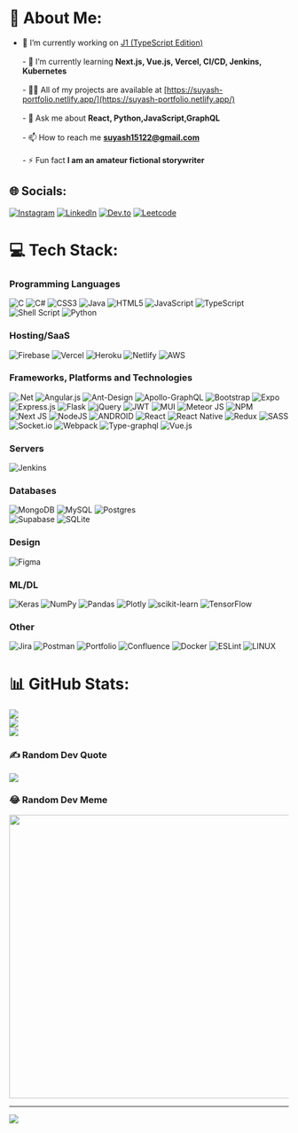 # 💫 About Me:
- 🔭 I’m currently working on [J1 (TypeScript Edition)](https://github.com/shankssc/J1_TSVer)<br><br>- 🌱 I’m currently learning **Next.js, Vue.js, Vercel, CI/CD, Jenkins, Kubernetes**<br><br>- 👨‍💻 All of my projects are available at [https://suyash-portfolio.netlify.app/](https://suyash-portfolio.netlify.app/)<br><br>- 💬 Ask me about **React, Python,JavaScript,GraphQL**<br><br>- 📫 How to reach me **suyash15122@gmail.com**<br><br>- ⚡ Fun fact **I am an amateur fictional storywriter**


## 🌐 Socials:
[![Instagram](https://img.shields.io/badge/Instagram-%23E4405F.svg?style=plastic&logo=Instagram&logoColor=white)](https://instagram.com/22nd_wallflower) 
[![LinkedIn](https://img.shields.io/badge/LinkedIn-%230077B5.svg?style=plastic&logo=linkedin&logoColor=white)](https://linkedin.com/in/suyash-chaudhary-751897157/)
[![Dev.to](https://img.shields.io/badge/dev.to-0A0A0A?style=plastic&logo=devdotto&logoColor=white)](https://dev.to/shankssc)
[![Leetcode](https://img.shields.io/badge/-LeetCode-FFA116?style=plastic&logo=LeetCode&logoColor=black)](https://leetcode.com/shankssc/)

# 💻 Tech Stack:

### Programming Languages
![C](https://img.shields.io/badge/c-%2300599C.svg?style=plastic&logo=c&logoColor=white) 
![C#](https://img.shields.io/badge/c%23-%23239120.svg?style=plastic&logo=c-sharp&logoColor=white) 
![CSS3](https://img.shields.io/badge/css3-%231572B6.svg?style=plastic&logo=css3&logoColor=white) 
![Java](https://img.shields.io/badge/java-%23ED8B00.svg?style=plastic&logo=java&logoColor=white) 
![HTML5](https://img.shields.io/badge/html5-%23E34F26.svg?style=plastic&logo=html5&logoColor=white) 
![JavaScript](https://img.shields.io/badge/javascript-%23323330.svg?style=plastic&logo=javascript&logoColor=%23F7DF1E) 
![TypeScript](https://img.shields.io/badge/typescript-%23007ACC.svg?style=plastic&logo=typescript&logoColor=white) 
![Shell Script](https://img.shields.io/badge/shell_script-%23121011.svg?style=plastic&logo=gnu-bash&logoColor=white) 
![Python](https://img.shields.io/badge/python-3670A0?style=plastic&logo=python&logoColor=ffdd54)

### Hosting/SaaS
![Firebase](https://img.shields.io/badge/firebase-%23039BE5.svg?style=plastic&logo=firebase) 
![Vercel](https://img.shields.io/badge/vercel-%23000000.svg?style=plastic&logo=vercel&logoColor=white) 
![Heroku](https://img.shields.io/badge/heroku-%23430098.svg?style=plastic&logo=heroku&logoColor=white) 
![Netlify](https://img.shields.io/badge/netlify-%23000000.svg?style=plastic&logo=netlify&logoColor=#00C7B7) 
![AWS](https://img.shields.io/badge/AWS-%23FF9900.svg?style=plastic&logo=amazon-aws&logoColor=white)

### Frameworks, Platforms and Technologies
![.Net](https://img.shields.io/badge/.NET-5C2D91?style=plastic&logo=.net&logoColor=white) 
![Angular.js](https://img.shields.io/badge/angular.js-%23E23237.svg?style=plastic&logo=angularjs&logoColor=white) 
![Ant-Design](https://img.shields.io/badge/-AntDesign-%230170FE?style=plastic&logo=ant-design&logoColor=white) 
![Apollo-GraphQL](https://img.shields.io/badge/-ApolloGraphQL-311C87?style=plastic&logo=apollo-graphql) 
![Bootstrap](https://img.shields.io/badge/bootstrap-%23563D7C.svg?style=plastic&logo=bootstrap&logoColor=white) 
![Expo](https://img.shields.io/badge/expo-1C1E24?style=plastic&logo=expo&logoColor=#D04A37) 
![Express.js](https://img.shields.io/badge/express.js-%23404d59.svg?style=plastic&logo=express&logoColor=%2361DAFB) 
![Flask](https://img.shields.io/badge/flask-%23000.svg?style=plastic&logo=flask&logoColor=white) 
![jQuery](https://img.shields.io/badge/jquery-%230769AD.svg?style=plastic&logo=jquery&logoColor=white) 
![JWT](https://img.shields.io/badge/JWT-black?style=plastic&logo=JSON%20web%20tokens) 
![MUI](https://img.shields.io/badge/MUI-%230081CB.svg?style=plastic&logo=material-ui&logoColor=white) 
![Meteor JS](https://img.shields.io/badge/meteorjs-%23d74c4c.svg?style=plastic&logo=meteor&logoColor=white) 
![NPM](https://img.shields.io/badge/NPM-%23000000.svg?style=plastic&logo=npm&logoColor=white) 
![Next JS](https://img.shields.io/badge/Next-black?style=plastic&logo=next.js&logoColor=white) 
![NodeJS](https://img.shields.io/badge/node.js-6DA55F?style=plastic&logo=node.js&logoColor=white) 
![ANDROID](https://img.shields.io/badge/android-%2320232a.svg?style=plastic&logo=android&logoColor=%a4c639) 
![React](https://img.shields.io/badge/react-%2320232a.svg?style=plastic&logo=react&logoColor=%2361DAFB) 
![React Native](https://img.shields.io/badge/react_native-%2320232a.svg?style=plastic&logo=react&logoColor=%2361DAFB) 
![Redux](https://img.shields.io/badge/redux-%23593d88.svg?style=plastic&logo=redux&logoColor=white) 
![SASS](https://img.shields.io/badge/SASS-hotpink.svg?style=plastic&logo=SASS&logoColor=white) 
![Socket.io](https://img.shields.io/badge/Socket.io-black?style=plastic&logo=socket.io&badgeColor=010101) 
![Webpack](https://img.shields.io/badge/webpack-%238DD6F9.svg?style=plastic&logo=webpack&logoColor=black) 
![Type-graphql](https://img.shields.io/badge/-TypeGraphQL-%23C04392?style=plastic) 
![Vue.js](https://img.shields.io/badge/vuejs-%2335495e.svg?style=plastic&logo=vuedotjs&logoColor=%234FC08D)

### Servers
![Jenkins](https://img.shields.io/badge/jenkins-%232C5263.svg?style=plastic&logo=jenkins&logoColor=white)

### Databases
![MongoDB](https://img.shields.io/badge/MongoDB-%234ea94b.svg?style=plastic&logo=mongodb&logoColor=white) 
![MySQL](https://img.shields.io/badge/mysql-%2300f.svg?style=plastic&logo=mysql&logoColor=white) 
![Postgres](https://img.shields.io/badge/postgres-%23316192.svg?style=plastic&logo=postgresql&logoColor=white) 	
![Supabase](https://img.shields.io/badge/Supabase-3ECF8E?style=plastic&logo=supabase&logoColor=white) 
![SQLite](https://img.shields.io/badge/sqlite-%2307405e.svg?style=plastic&logo=sqlite&logoColor=white) 

### Design
![Figma](https://img.shields.io/badge/figma-%23F24E1E.svg?style=plastic&logo=figma&logoColor=white)

### ML/DL
![Keras](https://img.shields.io/badge/Keras-%23D00000.svg?style=plastic&logo=Keras&logoColor=white) 
![NumPy](https://img.shields.io/badge/numpy-%23013243.svg?style=plastic&logo=numpy&logoColor=white) 
![Pandas](https://img.shields.io/badge/pandas-%23150458.svg?style=plastic&logo=pandas&logoColor=white) 
![Plotly](https://img.shields.io/badge/Plotly-%233F4F75.svg?style=plastic&logo=plotly&logoColor=white) 
![scikit-learn](https://img.shields.io/badge/scikit--learn-%23F7931E.svg?style=plastic&logo=scikit-learn&logoColor=white) 
![TensorFlow](https://img.shields.io/badge/TensorFlow-%23FF6F00.svg?style=plastic&logo=TensorFlow&logoColor=white)

### Other
![Jira](https://img.shields.io/badge/jira-%230A0FFF.svg?style=plastic&logo=jira&logoColor=white) 
![Postman](https://img.shields.io/badge/Postman-FF6C37?style=plastic&logo=postman&logoColor=white) 
![Portfolio](https://img.shields.io/badge/Portfolio-%23000000.svg?style=plastic&logo=firefox&logoColor=#FF7139) 
![Confluence](https://img.shields.io/badge/confluence-%23172BF4.svg?style=plastic&logo=confluence&logoColor=white) 
![Docker](https://img.shields.io/badge/docker-%230db7ed.svg?style=plastic&logo=docker&logoColor=white) 
![ESLint](https://img.shields.io/badge/ESLint-4B3263?style=plastic&logo=eslint&logoColor=white) 
![LINUX](https://img.shields.io/badge/Linux-FCC624?style=plastic&logo=linux&logoColor=black)
# 📊 GitHub Stats:
![](https://github-readme-stats.vercel.app/api?username=shankssc&theme=merko&hide_border=false&include_all_commits=false&count_private=false)<br/>
![](https://github-readme-streak-stats.herokuapp.com/?user=shankssc&theme=merko&hide_border=false)<br/>
![](https://github-readme-stats.vercel.app/api/top-langs/?username=shankssc&theme=merko&hide_border=false&include_all_commits=false&count_private=false&layout=compact)

### ✍️ Random Dev Quote
![](https://quotes-github-readme.vercel.app/api?type=horizontal&theme=radical)

### 😂 Random Dev Meme
<img src="https://rm.up.railway.app/" width="512px"/>

---
[![](https://visitcount.itsvg.in/api?id=shankssc&icon=2&color=0)](https://visitcount.itsvg.in)

<!-- Proudly created with GPRM ( https://gprm.itsvg.in ) -->
